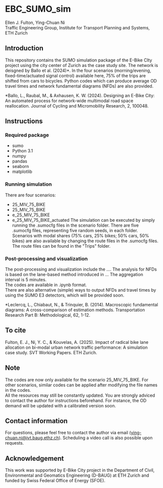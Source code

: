 # EBC_SUMO_sim
Ellen J. Fulton, Ying-Chuan Ni <br />
Traffic Engineering Group, Institute for Transport Planning and Systems, ETH Zurich

## Introduction
This repository contains the SUMO simulation package of the E-Bike CIty project using the city center of Zurich as the case study site. The network is deisgned by Ballo et al. (2024)*. In the four scenarios (morning/evening, fixed-time/actuated signal control) available here, 75% of the trips are shifted from cars to bicycles. Python codes which can produce average OD travel times and network fundamental diagrams (NFDs) are also provided.

*Ballo, L., Raubal, M., & Axhausen, K. W. (2024). Designing an E-Bike City: An automated process for network-wide multimodal road space reallocation. Journal of Cycling and Micromobility Research, 2, 100048.

## Instructions

### Required package
- sumo
- Python 3.1
- numpy
- pandas
- seaborn
- matplotlib

### Running simulation
There are four scenarios:
- 25_MIV_75_BIKE
- 25_MIV_75_BIKE
- e_25_MIV_75_BIKE
- e_25_MIV_75_BIKE_actuated
The simulation can be executed by simply running the .sumocfg files in the scenario folder. There are five .sumocfg files, representing five random seeds, in each folder. <br />
Scenarios with modal shares (75% cars, 25% bikes; 50% cars, 50% bikes) are also available by changing the route files in the .sumocfg files. The route files can be found in the "Trips" folder.

### Post-processing and visualization
The post-processing and visualization include the .... The analysis for NFDs is based on the lane-based method introduced in ... The aggregation interval is 5 minutes.<br />
The codes are available in .ipynb format.<br />
There are also alternative (simple) ways to output NFDs and travel times by using the SUMO E3 detectors, which will be provided soon.

*Leclercq, L., Chiabaut, N., & Trinquier, B. (2014). Macroscopic fundamental diagrams: A cross-comparison of estimation methods. Transportation Research Part B: Methodological, 62, 1-12.

## To cite
Fulton, E. J., Ni, Y. C., & Kouvelas, A. (2025). Impact of radical bike lane allocation on bi-modal urban network traffic performance: A simulation case study. SVT Working Papers. ETH Zurich.

## Note
The codes are now only available for the scenario 25_MIV_75_BIKE. For other scenarios, similar codes can be applied after modifying the file names in the codes.<br />
All the resources may still be constantly updated. You are strongly adviced to contact the author for instructions beforehand. For instance, the OD demand will be updated with a calibrated version soon.

## Contact information
For questions, please feel free to contact the author via email (ying-chuan.ni@ivt.baug.ethz.ch). Scheduling a video call is also possible upon requests.

## Acknowledgement
This work was supported by E-Bike City project in the Department of Civil, Environmental and Geomatics Engineering (D-BAUG) at ETH Zurich and funded by Swiss Federal Office of Energy (SFOE).
